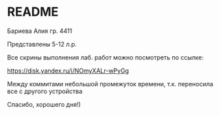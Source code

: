 # README

Бариева Алия гр. 4411

Представлены 5-12 л.р.

Все скрины выполнения лаб. работ можно посмотреть по ссылке:

https://disk.yandex.ru/i/NOmyXALr-wPyGg

Между коммитами небольшой промежуток времени, т.к. переносила все с другого устройства

Спасибо, хорошего дня!)
